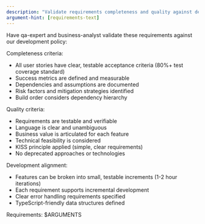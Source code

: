 ```yaml
---
description: "Validate requirements completeness and quality against development standards"
argument-hint: [requirements-text]
---
```


Have qa-expert and business-analyst validate these requirements against our development policy:

Completeness criteria:
- All user stories have clear, testable acceptance criteria (80%+ test coverage standard)
- Success metrics are defined and measurable
- Dependencies and assumptions are documented
- Risk factors and mitigation strategies identified
- Build order considers dependency hierarchy

Quality criteria:
- Requirements are testable and verifiable
- Language is clear and unambiguous
- Business value is articulated for each feature
- Technical feasibility is considered
- KISS principle applied (simple, clear requirements)
- No deprecated approaches or technologies

Development alignment:
- Features can be broken into small, testable increments (1-2 hour iterations)
- Each requirement supports incremental development
- Clear error handling requirements specified
- TypeScript-friendly data structures defined

Requirements: $ARGUMENTS
